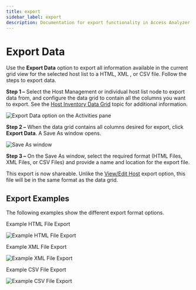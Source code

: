 ```yaml
---
title: export
sidebar_label: export
description: Documentation for export functionality in Access Analyzer including configuration and usage information.
---
```


# Export Data

Use the **Export Data** option to export all information available in the current grid view for the
selected host list to a HTML, XML , or CSV file. Follow the steps to export data.

**Step 1 –** Select the Host Management or individual host list node to export data from, and
configure the data grid to contain all the columns you want to export. See the
[Host Inventory Data Grid](/docs/accessanalyzer/12.0/host-management/data-grid.md) topic for additional information.

![Export Data option on the Activities pane](/img/product_docs/threatprevention/threatprevention/admin/navigation/export.webp)

**Step 2 –** When the data grid contains all columns desired for export, click **Export Data**. A
Save As window opens.

![Save As window](/img/product_docs/accessanalyzer/admin/hostmanagement/actions/exportsaveas.webp)

**Step 3 –** On the Save As window, select the required format (HTML Files, XML Files, or CSV Files)
and provide a name and location for the export file.

This export is now shareable. Unlike the [View/Edit Host](/docs/accessanalyzer/12.0/host-management/actions/view-host.md) export option, this file will
be in the same format as the data grid.

## Export Examples

The following examples show the different export format options.

Example HTML File Export

![Example HTML File Export](/img/product_docs/accessanalyzer/admin/hostmanagement/actions/exportexamplehtml.webp)

Example XML File Export

![Example XML File Export](/img/product_docs/accessanalyzer/admin/hostmanagement/actions/exportexamplexml.webp)

Example CSV File Export

![Example CSV File Export](/img/product_docs/accessanalyzer/admin/hostmanagement/actions/exportexamplecsv.webp)
